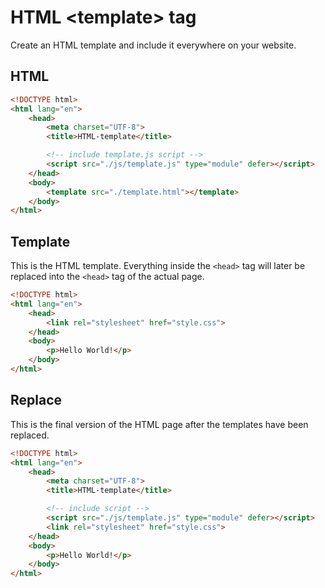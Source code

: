 # HTML \<template\> tag

Create an HTML template and include it everywhere on your website.

## HTML

```html
<!DOCTYPE html>
<html lang="en">
    <head>
        <meta charset="UTF-8">
        <title>HTML-template</title>

        <!-- include template.js script -->
        <script src="./js/template.js" type="module" defer></script>
    </head>
    <body>
        <template src="./template.html"></template>
    </body>
</html>
```

## Template

This is the HTML template. Everything inside the `<head>` tag will later be replaced into the `<head>` tag of the actual page.

```html
<!DOCTYPE html>
<html lang="en">
    <head>
        <link rel="stylesheet" href="style.css">
    </head>
    <body>
        <p>Hello World!</p>
    </body>
</html>
```

## Replace

This is the final version of the HTML page after the templates have been replaced.

```html
<!DOCTYPE html>
<html lang="en">
    <head>
        <meta charset="UTF-8">
        <title>HTML-template</title>

        <!-- include script -->
        <script src="./js/template.js" type="module" defer></script>
        <link rel="stylesheet" href="style.css">
    </head>
    <body>
        <p>Hello World!</p>
    </body>
</html>
```

